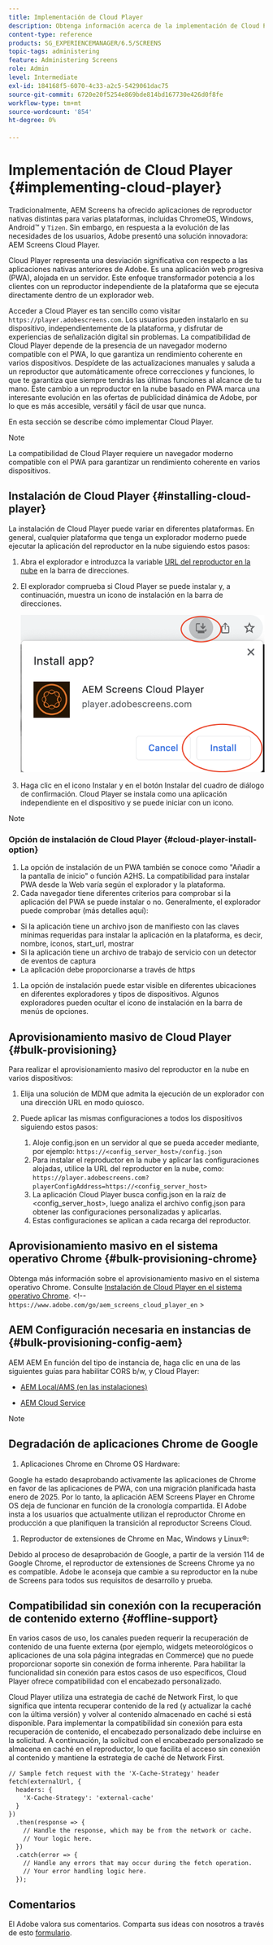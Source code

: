```yaml
---
title: Implementación de Cloud Player
description: Obtenga información acerca de la implementación de Cloud Player.
content-type: reference
products: SG_EXPERIENCEMANAGER/6.5/SCREENS
topic-tags: administering
feature: Administering Screens
role: Admin
level: Intermediate
exl-id: 184168f5-6070-4c33-a2c5-5429061dac75
source-git-commit: 6720e20f5254e869bde814bd167730e426d0f8fe
workflow-type: tm+mt
source-wordcount: '854'
ht-degree: 0%

---
```


# Implementación de Cloud Player {#implementing-cloud-player}

Tradicionalmente, AEM Screens ha ofrecido aplicaciones de reproductor nativas distintas para varias plataformas, incluidas ChromeOS, Windows, Android™ y `Tizen`. Sin embargo, en respuesta a la evolución de las necesidades de los usuarios, Adobe presentó una solución innovadora: AEM Screens Cloud Player.

Cloud Player representa una desviación significativa con respecto a las aplicaciones nativas anteriores de Adobe. Es una aplicación web progresiva (PWA), alojada en un servidor. Este enfoque transformador potencia a los clientes con un reproductor independiente de la plataforma que se ejecuta directamente dentro de un explorador web.

Acceder a Cloud Player es tan sencillo como visitar `https://player.adobescreens.com`. Los usuarios pueden instalarlo en su dispositivo, independientemente de la plataforma, y disfrutar de experiencias de señalización digital sin problemas. La compatibilidad de Cloud Player depende de la presencia de un navegador moderno compatible con el PWA, lo que garantiza un rendimiento coherente en varios dispositivos. Despídete de las actualizaciones manuales y saluda a un reproductor que automáticamente ofrece correcciones y funciones, lo que te garantiza que siempre tendrás las últimas funciones al alcance de tu mano. Este cambio a un reproductor en la nube basado en PWA marca una interesante evolución en las ofertas de publicidad dinámica de Adobe, por lo que es más accesible, versátil y fácil de usar que nunca.

En esta sección se describe cómo implementar Cloud Player.

>[!NOTE]
>
>La compatibilidad de Cloud Player requiere un navegador moderno compatible con el PWA para garantizar un rendimiento coherente en varios dispositivos.

## Instalación de Cloud Player {#installing-cloud-player}

La instalación de Cloud Player puede variar en diferentes plataformas. En general, cualquier plataforma que tenga un explorador moderno puede ejecutar la aplicación del reproductor en la nube siguiendo estos pasos:

1. Abra el explorador e introduzca la variable [URL del reproductor en la nube](https://player.adobescreens.com/content/dam/universal-player/firmware.html) en la barra de direcciones.
1. El explorador comprueba si Cloud Player se puede instalar y, a continuación, muestra un icono de instalación en la barra de direcciones.

   ![imagen](/help/user-guide/assets/cloud-player-install.png)

1. Haga clic en el icono Instalar y en el botón Instalar del cuadro de diálogo de confirmación. Cloud Player se instala como una aplicación independiente en el dispositivo y se puede iniciar con un icono.

>[!NOTE]
>
>### Opción de instalación de Cloud Player {#cloud-player-install-option}
>
1. La opción de instalación de un PWA también se conoce como &quot;Añadir a la pantalla de inicio&quot; o función A2HS. La compatibilidad para instalar PWA desde la Web varía según el explorador y la plataforma.
1. Cada navegador tiene diferentes criterios para comprobar si la aplicación del PWA se puede instalar o no. Generalmente, el explorador puede comprobar (más detalles aquí):
>
* Si la aplicación tiene un archivo json de manifiesto con las claves mínimas requeridas para instalar la aplicación en la plataforma, es decir, nombre, iconos, start_url, mostrar
* Si la aplicación tiene un archivo de trabajo de servicio con un detector de eventos de captura
* La aplicación debe proporcionarse a través de https
>
1. La opción de instalación puede estar visible en diferentes ubicaciones en diferentes exploradores y tipos de dispositivos. Algunos exploradores pueden ocultar el icono de instalación en la barra de menús de opciones.

## Aprovisionamiento masivo de Cloud Player {#bulk-provisioning}

Para realizar el aprovisionamiento masivo del reproductor en la nube en varios dispositivos:

1. Elija una solución de MDM que admita la ejecución de un explorador con una dirección URL en modo quiosco.
1. Puede aplicar las mismas configuraciones a todos los dispositivos siguiendo estos pasos:

   1. Aloje config.json en un servidor al que se pueda acceder mediante, por ejemplo: `https://<config_server_host>/config.json`
   1. Para instalar el reproductor en la nube y aplicar las configuraciones alojadas, utilice la URL del reproductor en la nube, como: `https://player.adobescreens.com?playerConfigAddress=https://<config_server_host>`
   1. La aplicación Cloud Player busca config.json en la raíz de &lt;config_server_host>, luego analiza el archivo config.json para obtener las configuraciones personalizadas y aplicarlas.
   1. Estas configuraciones se aplican a cada recarga del reproductor.

## Aprovisionamiento masivo en el sistema operativo Chrome {#bulk-provisioning-chrome}

Obtenga más información sobre el aprovisionamiento masivo en el sistema operativo Chrome. Consulte [Instalación de Cloud Player en el sistema operativo Chrome](https://main--screens-franklin-documentation--hlxscreens.hlx.live/updates/cloud-player/guides/chromeos-install-cloud-player). &lt;!-- `https://www.adobe.com/go/aem_screens_cloud_player_en` >

## AEM Configuración necesaria en instancias de {#bulk-provisioning-config-aem}

AEM AEM En función del tipo de instancia de, haga clic en una de las siguientes guías para habilitar CORS b/w, y Cloud Player:

* [AEM Local/AMS (en las instalaciones)](https://main--screens-franklin-documentation--hlxscreens.hlx.live/updates/cloud-player/guides/cors-settings-aem-onpremandams) <!-- `https://www.adobe.com/go/aem_screens_cors_ams_en` -->

* [AEM Cloud Service](https://main--screens-franklin-documentation--hlxscreens.hlx.live/updates/cloud-player/guides/cors-settings-aem-cs) <!-- `https://www.adobe.com/go/aem_screens_cors_aemaacs_en` -->


>[!NOTE]
>
## Degradación de aplicaciones Chrome de Google
>
1. Aplicaciones Chrome en Chrome OS Hardware:
>
Google ha estado desaprobando activamente las aplicaciones de Chrome en favor de las aplicaciones de PWA, con una migración planificada hasta enero de 2025. Por lo tanto, la aplicación AEM Screens Player en Chrome OS deja de funcionar en función de la cronología compartida. El Adobe insta a los usuarios que actualmente utilizan el reproductor Chrome en producción a que planifiquen la transición al reproductor Screens Cloud.
>
1. Reproductor de extensiones de Chrome en Mac, Windows y Linux®:
>
Debido al proceso de desaprobación de Google, a partir de la versión 114 de Google Chrome, el reproductor de extensiones de Screens Chrome ya no es compatible. Adobe le aconseja que cambie a su reproductor en la nube de Screens para todos sus requisitos de desarrollo y prueba.

## Compatibilidad sin conexión con la recuperación de contenido externo {#offline-support}

En varios casos de uso, los canales pueden requerir la recuperación de contenido de una fuente externa (por ejemplo, widgets meteorológicos o aplicaciones de una sola página integradas en Commerce) que no puede proporcionar soporte sin conexión de forma inherente. Para habilitar la funcionalidad sin conexión para estos casos de uso específicos, Cloud Player ofrece compatibilidad con el encabezado personalizado.

Cloud Player utiliza una estrategia de caché de Network First, lo que significa que intenta recuperar contenido de la red (y actualizar la caché con la última versión) y volver al contenido almacenado en caché si está disponible. Para implementar la compatibilidad sin conexión para esta recuperación de contenido, el encabezado personalizado debe incluirse en la solicitud. A continuación, la solicitud con el encabezado personalizado se almacena en caché en el reproductor, lo que facilita el acceso sin conexión al contenido y mantiene la estrategia de caché de Network First.

```
// Sample fetch request with the 'X-Cache-Strategy' header
fetch(externalUrl, {
  headers: {
    'X-Cache-Strategy': 'external-cache'
  }
})
  .then(response => {
    // Handle the response, which may be from the network or cache.
    // Your logic here.
  })
  .catch(error => {
    // Handle any errors that may occur during the fetch operation.
    // Your error handling logic here.
  }); 
```

## Comentarios

El Adobe valora sus comentarios. Comparta sus ideas con nosotros a través de esto [formulario](https://forms.office.com/pages/responsepage.aspx?id=Wht7-jR7h0OUrtLBeN7O4TFE0b_GjstOj6I1uGs9vLpURVdWWklQQTZZRTFVNEhRVlBWWldMWlJXOC4u).
